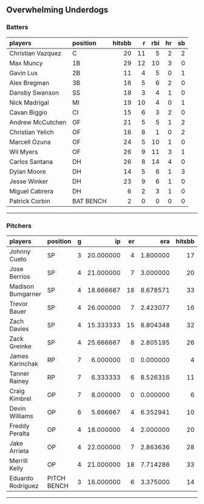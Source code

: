 ## Overwhelming Underdogs

### Batters

 
|players           |position  | hitsbb|  r| rbi| hr| sb| 
|:-----------------|:---------|------:|--:|---:|--:|--:| 
|Christian Vazquez |C         |     20| 11|   5|  2|  2| 
|Max Muncy         |1B        |     29| 12|  10|  3|  0| 
|Gavin Lux         |2B        |     11|  4|   5|  0|  1| 
|Alex Bregman      |3B        |     16|  5|   6|  2|  0| 
|Dansby Swanson    |SS        |     18|  3|   4|  1|  0| 
|Nick Madrigal     |MI        |     19| 10|   4|  0|  1| 
|Cavan Biggio      |CI        |     15|  6|   3|  2|  0| 
|Andrew McCutchen  |OF        |     21|  5|   5|  1|  2| 
|Christian Yelich  |OF        |     16|  8|   1|  0|  2| 
|Marcell Ozuna     |OF        |     24|  5|  10|  1|  0| 
|Wil Myers         |OF        |     26|  9|  11|  3|  1| 
|Carlos Santana    |DH        |     26|  8|  14|  4|  0| 
|Dylan Moore       |DH        |     14|  5|   6|  1|  3| 
|Jesse Winker      |DH        |     23|  9|   6|  1|  0| 
|Miguel Cabrera    |DH        |      6|  2|   3|  1|  0| 
|Patrick Corbin    |BAT BENCH |      2|  0|   0|  0|  0| 


* * *

### Pitchers

 
|players           |position    |  g|        ip| er|      era| hitsbb|      whip| so|  w| sv| 
|:-----------------|:-----------|--:|---------:|--:|--------:|------:|---------:|--:|--:|--:| 
|Johnny Cueto      |SP          |  3| 20.000000|  4| 1.800000|     17| 0.8500000| 18|  2|  0| 
|Jose Berrios      |SP          |  4| 21.000000|  7| 3.000000|     20| 0.9523810| 30|  2|  0| 
|Madison Bumgarner |SP          |  4| 18.666667| 18| 8.678571|     33| 1.7678571| 20|  1|  0| 
|Trevor Bauer      |SP          |  4| 26.000000|  7| 2.423077|     16| 0.6153846| 36|  2|  0| 
|Zach Davies       |SP          |  4| 15.333333| 15| 8.804348|     32| 2.0869565| 10|  1|  0| 
|Zack Greinke      |SP          |  4| 25.666667|  8| 2.805195|     26| 1.0129870| 16|  2|  0| 
|James Karinchak   |RP          |  7|  6.000000|  0| 0.000000|      4| 0.6666667| 11|  0|  1| 
|Tanner Rainey     |RP          |  7|  6.333333|  6| 8.526316|     11| 1.7368421|  7|  0|  0| 
|Craig Kimbrel     |OP          |  7|  8.000000|  0| 0.000000|      6| 0.7500000| 13|  0|  4| 
|Devin Williams    |OP          |  6|  5.666667|  4| 6.352941|     10| 1.7647059|  8|  0|  0| 
|Freddy Peralta    |OP          |  4| 18.000000|  4| 2.000000|     20| 1.1111111| 31|  2|  0| 
|Jake Arrieta      |OP          |  4| 22.000000|  7| 2.863636|     28| 1.2727273| 18|  3|  0| 
|Merrill Kelly     |OP          |  4| 21.000000| 18| 7.714286|     33| 1.5714286| 13|  1|  0| 
|Eduardo Rodriguez |PITCH BENCH |  3| 16.000000|  6| 3.375000|     14| 0.8750000| 18|  3|  0| 


* * *


